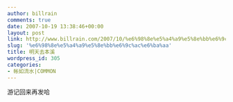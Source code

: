 ```yaml
---
author: billrain
comments: true
date: 2007-10-19 13:38:46+00:00
layout: post
link: http://www.billrain.com/2007/10/%e6%98%8e%e5%a4%a9%e5%8e%bb%e6%9c%ac%e6%ba%aa/
slug: '%e6%98%8e%e5%a4%a9%e5%8e%bb%e6%9c%ac%e6%ba%aa'
title: 明天去本溪
wordpress_id: 305
categories:
- 帐如流水|COMMON
---
```


游记回来再发哈
